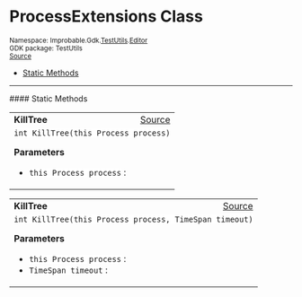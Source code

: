 
# ProcessExtensions Class
<sup>
Namespace: Improbable.Gdk.<a href="{{urlRoot}}/api/test-utils-index">TestUtils</a>.<a href="{{urlRoot}}/api/test-utils/editor-index">Editor</a><br/>
GDK package: TestUtils<br/>
<a href="https://www.github.com/spatialos/gdk-for-unity/blob/0.3.3/workers/unity/Packages/io.improbable.gdk.testutils/Editor/SpatialDeploymentManager.cs/#L149">Source</a>
<style>
a code {
                    padding: 0em 0.25em!important;
}
code {
                    background-color: #ffffff!important;
}
</style>
</sup>
<nav id="pageToc" class="page-toc"><ul><li><a href="#static-methods">Static Methods</a>
</ul></nav>











</p>
<hr style="width:100%; border-top-color:#d8d8d8" />
#### Static Methods


</p>




<table width="100%">
    <tr>
        <td style="border-right:none"><a id="killtree-this-process"></a><b>KillTree</b></td>
        <td style="border-left:none; text-align:right"><a href="https://www.github.com/spatialos/gdk-for-unity/blob/0.3.3/workers/unity/Packages/io.improbable.gdk.testutils/Editor/SpatialDeploymentManager.cs/#L154">Source</a></td>
    </tr>
    <tr>
        <td colspan="2">
<code>int KillTree(this Process process)</code></p>



</p>

<b>Parameters</b>

<ul>
<li><code>this Process process</code> : </li>
</ul>





</td>
    </tr>
</table>


<table width="100%">
    <tr>
        <td style="border-right:none"><a id="killtree-this-process-timespan"></a><b>KillTree</b></td>
        <td style="border-left:none; text-align:right"><a href="https://www.github.com/spatialos/gdk-for-unity/blob/0.3.3/workers/unity/Packages/io.improbable.gdk.testutils/Editor/SpatialDeploymentManager.cs/#L159">Source</a></td>
    </tr>
    <tr>
        <td colspan="2">
<code>int KillTree(this Process process, TimeSpan timeout)</code></p>



</p>

<b>Parameters</b>

<ul>
<li><code>this Process process</code> : </li>
<li><code>TimeSpan timeout</code> : </li>
</ul>





</td>
    </tr>
</table>







